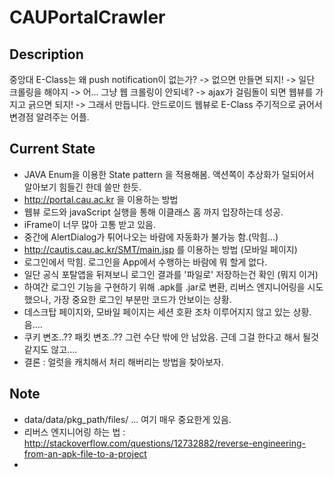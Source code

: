 CAUPortalCrawler
================
## Description
중앙대 E-Class는 왜 push notification이 없는가? ->  없으면 만들면 되지! -> 일단 크롤링을 해야지 -> 어... 그냥 웹  크롤링이 안되네? ->  ajax가 걸림돌이 되면 웹뷰를 가지고 긁으면 되지! -> 그래서 만듭니다. 안드로이드 웹뷰로 E-Class  주기적으로 긁어서 변경점 알려주는 어플.

## Current State
 * JAVA Enum을 이용한 State pattern 을 적용해봄. 액션쪽이 추상화가 덜되어서 알아보기 힘들긴 한데 쓸만 한듯.  
 * http://portal.cau.ac.kr 을 이용하는 방법  
  * 웹뷰 로드와 javaScript 실행을 통해 이클래스 홈 까지 입장하는데 성공.  
  * iFrame이 너무 많아 고통 받고 있음.  
  * 중간에 AlertDialog가 튀어나오는 바람에 자동화가 불가능 함.(막힘...)  
 * http://cautis.cau.ac.kr/SMT/main.jsp 를 이용하는 방법 (모바일 페이지)  
  * 로그인에서 막힘. 로그인을 App에서 수행하는 바람에 뭐 할게 없다.
  * 일단 공식 포탈앱을 뒤져보니 로그인 결과를 '파일로' 저장하는건 확인 (뭐지 이거)
  * 하여간 로그인 기능을 구현하기 위해 .apk를 .jar로 변환, 리버스 엔지니어링을 시도했으나, 가장 중요한 로그인 부분만 코드가 안보이는 상황.
  * 데스크탑 페이지와, 모바일 페이지는 세션 호환 조차 이루어지지 않고 있는 상황. 음....
  * 쿠키 변조..?? 패킷 변조..?? 그런 수단 밖에 안 남았음. 근데 그걸 한다고 해서 될것 같지도 않고....
 * 결론 : 얼럿을 캐치해서 처리 해버리는 방법을 찾아보자.  
 
## Note
 * data/data/pkg_path/files/ ... 여기 매우 중요한게 있음.
 * 리버스 엔지니어링 하는 법 : http://stackoverflow.com/questions/12732882/reverse-engineering-from-an-apk-file-to-a-project
 * 
